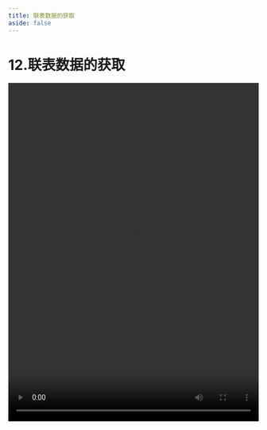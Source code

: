```yaml
---
title: 联表数据的获取
aside: false
---
```


# 12.联表数据的获取

<video autoplay src="http://qn.chinavanes.com/nodejs/module-13/12.联表数据的获取.mp4" controls controlsList="nodownload" width="100%" height="680"/>

